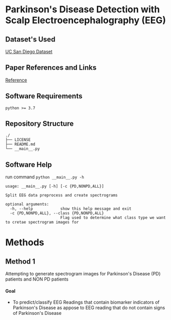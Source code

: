 # Parkinson's Disease Detection with Scalp Electroencephalography (EEG)

## Dataset's Used
[UC San Diego Dataset](https://openneuro.org/datasets/ds002778/versions/1.0.1)

## Paper References and Links
[Reference](https://www.eneuro.org/content/6/3/ENEURO.0151-19.2019)

## Software Requirements
```
python >= 3.7
```

## Repository Structure
```
./
├── LICENSE
├── README.md
└── __main__.py
```

## Software Help
run command `python __main__.py -h`
```
usage: __main__.py [-h] [-c {PD,NONPD,ALL}]

Split EEG data preprocess and create spectrograms

optional arguments:
  -h, --help            show this help message and exit
  -c {PD,NONPD,ALL}, --class {PD,NONPD,ALL}
                        Flag used to determine what class type we want to cretae spectrogram images for
```

# Methods
## Method 1
Attempting to generate spectrogram images for Parkinson's Disease (PD) patients and
NON PD patients

#### Goal
* To predict/classify EEG Readings that contain biomarker indicators of Parkinson's Disease
as appose to EEG reading that do not contain signs of Parkinson's Disease
